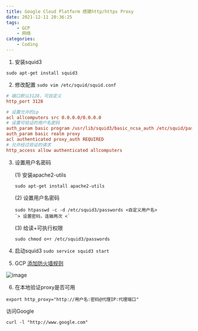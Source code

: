 ```yaml
---
title: Google Cloud Platform 搭建http/https Proxy
date: 2021-12-11 20:36:25
tags:
    - GCP
    - 网络
categories:
    - Coding
---
```


1. 安装squid3 

`sudo apt-get install squid3`

2. 修改配置 `sudo vim /etc/squid/squid.conf`

```conf
# 端口默认3128，可自定义
http_port 3128 

# 设置允许的ip
acl allcomputers src 0.0.0.0/0.0.0.0
# 设置可验证的用户名密码
auth_param basic program /usr/lib/squid3/basic_ncsa_auth /etc/squid/passwords
auth_param basic realm proxy
acl authenticated proxy_auth REQUIRED
# 允许经过验证的请求
http_access allow authenticated allcomputers
```

3. 设置用户名密码

    (1) 安装apache2-utils
    ```ssh
    sudo apt-get install apache2-utils
    ```
    (2) 设置用户名密码
    ```ssh
    sudo htpasswd -c -d /etc/squid3/passwords <自定义用户名>
    `> 设置密码，连输两次 <`
    ```
    (3) 给读+可执行权限
    ```ssh
    sudo chmod o+r /etc/squid3/passwords
    ```

4. 启动squid3 `sudo service squid3 start`

5. GCP [添加防火墙规则](https://console.cloud.google.com/networking/firewalls/list?project=planar-airship-286116)

![image](https://dony-1257037510.cos.ap-chengdu.myqcloud.com/markdown/ipproxyfirewall.png)

6. 在本地验证proxy是否可用
```ssh
export http_proxy="http://用户名:密码@代理IP:代理端口"
```
访问Google
```ssh
curl -l "http://www.google.com"
```
